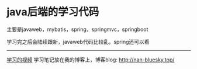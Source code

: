 # java后端的学习代码

主要是javaweb，mybatis，spring，springmvc，springboot

学习完之后会陆续跟新，javaweb代码比较乱，spring还可以看 

------
[学习的视频](https://space.bilibili.com/95256449/channel/seriesdetail?sid=393820)  学习笔记放在我的博客上，博客blog: http://nan-bluesky.top/
